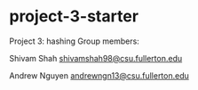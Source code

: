 # project-3-starter
Project 3: hashing
Group members:

Shivam Shah shivamshah98@csu.fullerton.edu

Andrew Nguyen andrewngn13@csu.fullerton.edu 

